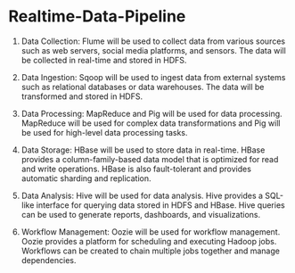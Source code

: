 # Realtime-Data-Pipeline

1. Data Collection: Flume will be used to collect data from various sources such as web servers, social media platforms, and sensors. The data will be collected in real-time and stored in HDFS.

2. Data Ingestion: Sqoop will be used to ingest data from external systems such as relational databases or data warehouses. The data will be transformed and stored in HDFS.

3. Data Processing: MapReduce and Pig will be used for data processing. MapReduce will be used for complex data transformations and Pig will be used for high-level data processing tasks.

4. Data Storage: HBase will be used to store data in real-time. HBase provides a column-family-based data model that is optimized for read and write operations. HBase is also fault-tolerant and provides automatic sharding and replication.

5. Data Analysis: Hive will be used for data analysis. Hive provides a SQL-like interface for querying data stored in HDFS and HBase. Hive queries can be used to generate reports, dashboards, and visualizations.

6. Workflow Management: Oozie will be used for workflow management. Oozie provides a platform for scheduling and executing Hadoop jobs. Workflows can be created to chain multiple jobs together and manage dependencies.
